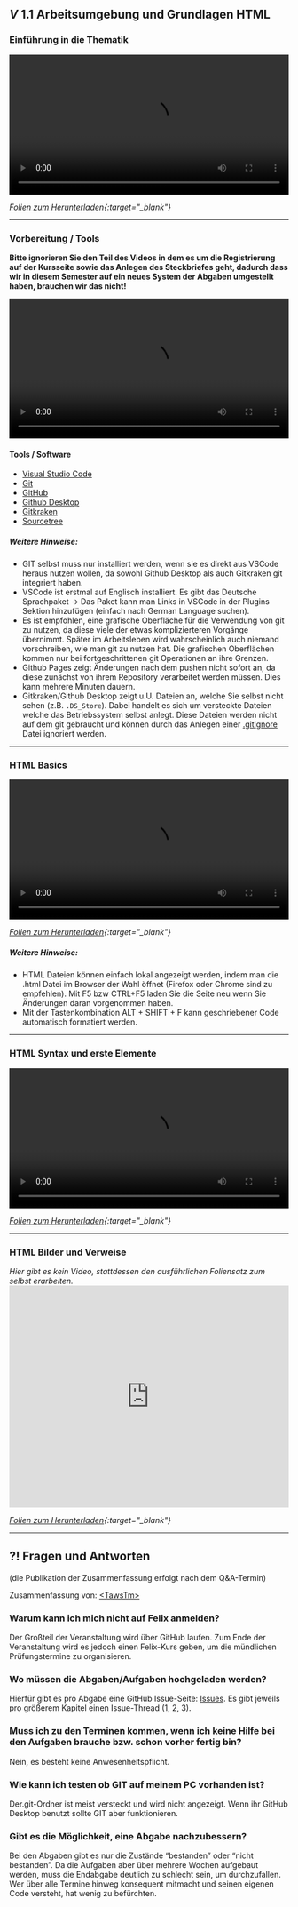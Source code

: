 ## _V_ **1.1** Arbeitsumgebung und Grundlagen HTML

### Einführung in die Thematik
<video controls width="100%"> 
    <source src="https://scheuerle.net/lehre/gis/videos/00_Einfuehrung.mp4" type="video/mp4"> 
    <a href="https://scheuerle.net/lehre/gis/videos/00_Einfuehrung.mp4">Zum Video</a>
</video>

*[Folien zum Herunterladen](https://scheuerle.net/lehre/gis/scripts/00_GIS-EIA1-Einführung.pdf){:target="_blank"}*

---

### Vorbereitung / Tools

**Bitte ignorieren Sie den Teil des Videos in dem es um die Registrierung auf der Kursseite sowie das Anlegen des Steckbriefes geht, dadurch dass wir in diesem Semester auf ein neues System der Abgaben umgestellt haben, brauchen wir das nicht!**

<video controls width="100%"> 
    <source src="https://scheuerle.net/lehre/gis/videos/00_Arbeitsumgebung.mp4" type="video/mp4"> 
    <a href="https://scheuerle.net/lehre/gis/videos/00_Arbeitsumgebung.mp4">Zum Video</a>
</video>

#### Tools / Software
- [Visual Studio Code](https://code.visualstudio.com/)
- [Git](https://git-scm.com/)
- [GitHub](https://github.com/)
- [Github Desktop](https://desktop.github.com/)
- [Gitkraken](https://www.gitkraken.com/)
- [Sourcetree](https://www.sourcetreeapp.com/)

##### Weitere Hinweise:
- GIT selbst muss nur installiert werden, wenn sie es direkt aus VSCode heraus nutzen wollen, da sowohl Github Desktop als auch Gitkraken git integriert haben.
- VSCode ist erstmal auf Englisch installiert. Es gibt das Deutsche Sprachpaket -> Das Paket kann man Links in VSCode in der Plugins Sektion hinzufügen (einfach nach German Language suchen).
- Es ist empfohlen, eine grafische Oberfläche für die Verwendung von git zu nutzen, da diese viele der etwas komplizierteren Vorgänge übernimmt. Später im Arbeitsleben wird wahrscheinlich auch niemand vorschreiben, wie man git zu nutzen hat. Die grafischen Oberflächen kommen nur bei fortgeschrittenen git Operationen an ihre Grenzen.
- Github Pages zeigt Änderungen nach dem pushen nicht sofort an, da diese zunächst von ihrem Repository verarbeitet werden müssen. Dies kann mehrere Minuten dauern.
- Gitkraken/Github Desktop zeigt u.U. Dateien an, welche Sie selbst nicht sehen (z.B. `.DS_Store`). Dabei handelt es sich um versteckte Dateien welche das Betriebssystem selbst anlegt. Diese Dateien werden nicht auf dem git gebraucht und können durch das Anlegen einer [.gitignore](https://www.atlassian.com/git/tutorials/saving-changes/gitignore) Datei ignoriert werden.

--- 

### HTML Basics
<video controls width="100%"> 
    <source src="https://scheuerle.net/lehre/gis/videos/01_GIS-EIA1-HTML-Basics.mp4" type="video/mp4"> 
    <a href="https://scheuerle.net/lehre/gis/videos/01_GIS-EIA1-HTML-Basics.mp4">Zum Video</a>
</video>

*[Folien zum Herunterladen](https://scheuerle.net/lehre/gis/scripts/01_GIS-EIA1-1-HTML-Basics.pdf){:target="_blank"}*

##### Weitere Hinweise:

- HTML Dateien können einfach lokal angezeigt werden, indem man die .html Datei im Browser der Wahl öffnet (Firefox oder Chrome sind zu empfehlen). Mit F5 bzw CTRL+F5 laden Sie die Seite neu wenn Sie Änderungen daran vorgenommen haben.
- Mit der Tastenkombination ALT + SHIFT + F kann geschriebener Code automatisch formatiert werden.

---

### HTML Syntax und erste Elemente
<video controls width="100%"> 
    <source src="https://scheuerle.net/lehre/gis/videos/01_GIS-EIA1-HTML-Syntax.mp4" type="video/mp4"> 
    <a href="https://scheuerle.net/lehre/gis/videos/01_GIS-EIA1-HTML-Syntax.mp4">Zum Video</a>
</video>

*[Folien zum Herunterladen](https://scheuerle.net/lehre/gis/scripts/01_GIS-EIA1-2-HTML-Syntax.pdf){:target="_blank"}*

---

### HTML Bilder und Verweise

_Hier gibt es kein Video, stattdessen den ausführlichen Foliensatz zum selbst erarbeiten._
<embed src="https://scheuerle.net/lehre/gis/scripts/01_GIS-EIA1-3-HTML-Bilder-Verweise.pdf" type="application/pdf" width="100%" height = "400px"/>

*[Folien zum Herunterladen](https://scheuerle.net/lehre/gis/scripts/01_GIS-EIA1-3-HTML-Bilder-Verweise.pdf){:target="_blank"}*

---

## **?!** Fragen und Antworten

(die Publikation der Zusammenfassung erfolgt nach dem Q&A-Termin)

Zusammenfassung von: [&lt;TawsTm&gt;](https://github.com/TawsTm)

### Warum kann ich mich nicht auf Felix anmelden?
Der Großteil der Veranstaltung wird über GitHub laufen. Zum Ende der Veranstaltung wird es jedoch einen Felix-Kurs geben, um die mündlichen Prüfungstermine zu organisieren.

### Wo müssen die Abgaben/Aufgaben hochgeladen werden?
Hierfür gibt es pro Abgabe eine GitHub Issue-Seite: [Issues](https://github.com/hs-furtwangen/GIS-WiSe-2020-2021/issues).
Es gibt jeweils pro größerem Kapitel einen Issue-Thread (1, 2, 3).

### Muss ich zu den Terminen kommen, wenn ich keine Hilfe bei den Aufgaben brauche bzw. schon vorher fertig bin?
Nein, es besteht keine Anwesenheitspflicht.

### Wie kann ich testen ob GIT auf meinem PC vorhanden ist?
Der.git-Ordner ist meist versteckt und wird nicht angezeigt. Wenn ihr GitHub Desktop benutzt sollte GIT aber funktionieren.

### Gibt es die Möglichkeit, eine Abgabe nachzubessern?
Bei den Abgaben gibt es nur die Zustände “bestanden” oder “nicht bestanden”. Da die Aufgaben aber über mehrere Wochen aufgebaut werden, muss die Endabgabe deutlich zu schlecht sein, um durchzufallen. Wer über alle Termine hinweg konsequent mitmacht und seinen eigenen Code versteht, hat wenig zu befürchten.
